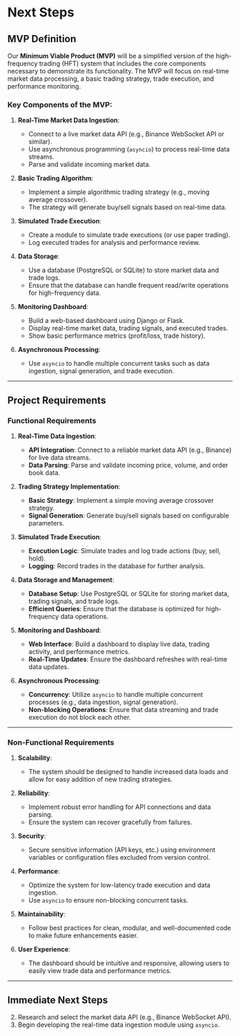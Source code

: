 # Next Steps

## MVP Definition

Our **Minimum Viable Product (MVP)** will be a simplified version of the high-frequency trading (HFT) system that includes the core components necessary to demonstrate its functionality. The MVP will focus on real-time market data processing, a basic trading strategy, trade execution, and performance monitoring.

### Key Components of the MVP:

1. **Real-Time Market Data Ingestion**:
   - Connect to a live market data API (e.g., Binance WebSocket API or similar).
   - Use asynchronous programming (`asyncio`) to process real-time data streams.
   - Parse and validate incoming market data.

2. **Basic Trading Algorithm**:
   - Implement a simple algorithmic trading strategy (e.g., moving average crossover).
   - The strategy will generate buy/sell signals based on real-time data.

3. **Simulated Trade Execution**:
   - Create a module to simulate trade executions (or use paper trading).
   - Log executed trades for analysis and performance review.

4. **Data Storage**:
   - Use a database (PostgreSQL or SQLite) to store market data and trade logs.
   - Ensure that the database can handle frequent read/write operations for high-frequency data.

5. **Monitoring Dashboard**:
   - Build a web-based dashboard using Django or Flask.
   - Display real-time market data, trading signals, and executed trades.
   - Show basic performance metrics (profit/loss, trade history).

6. **Asynchronous Processing**:
   - Use `asyncio` to handle multiple concurrent tasks such as data ingestion, signal generation, and trade execution.

---

## Project Requirements

### Functional Requirements

1. **Real-Time Data Ingestion**:
   - **API Integration**: Connect to a reliable market data API (e.g., Binance) for live data streams.
   - **Data Parsing**: Parse and validate incoming price, volume, and order book data.

2. **Trading Strategy Implementation**:
   - **Basic Strategy**: Implement a simple moving average crossover strategy.
   - **Signal Generation**: Generate buy/sell signals based on configurable parameters.

3. **Simulated Trade Execution**:
   - **Execution Logic**: Simulate trades and log trade actions (buy, sell, hold).
   - **Logging**: Record trades in the database for further analysis.

4. **Data Storage and Management**:
   - **Database Setup**: Use PostgreSQL or SQLite for storing market data, trading signals, and trade logs.
   - **Efficient Queries**: Ensure that the database is optimized for high-frequency data operations.

5. **Monitoring and Dashboard**:
   - **Web Interface**: Build a dashboard to display live data, trading activity, and performance metrics.
   - **Real-Time Updates**: Ensure the dashboard refreshes with real-time data updates.

6. **Asynchronous Processing**:
   - **Concurrency**: Utilize `asyncio` to handle multiple concurrent processes (e.g., data ingestion, signal generation).
   - **Non-blocking Operations**: Ensure that data streaming and trade execution do not block each other.

---

### Non-Functional Requirements

1. **Scalability**:
   - The system should be designed to handle increased data loads and allow for easy addition of new trading strategies.

2. **Reliability**:
   - Implement robust error handling for API connections and data parsing.
   - Ensure the system can recover gracefully from failures.

3. **Security**:
   - Secure sensitive information (API keys, etc.) using environment variables or configuration files excluded from version control.

4. **Performance**:
   - Optimize the system for low-latency trade execution and data ingestion.
   - Use `asyncio` to ensure non-blocking concurrent tasks.

5. **Maintainability**:
   - Follow best practices for clean, modular, and well-documented code to make future enhancements easier.

6. **User Experience**:
   - The dashboard should be intuitive and responsive, allowing users to easily view trade data and performance metrics.

---

## Immediate Next Steps

2. Research and select the market data API (e.g., Binance WebSocket API).
3. Begin developing the real-time data ingestion module using `asyncio`.
